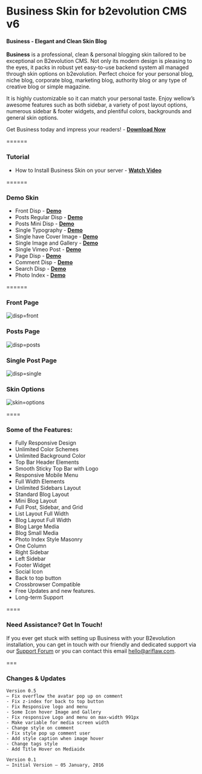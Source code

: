 # Business Skin for b2evolution CMS v6

#### Business - Elegant and Clean Skin Blog

**Business** is a professional, clean & personal blogging skin tailored to be exceptional on B2evolution CMS. Not only its modern design is pleasing to the eyes, it packs in robust yet easy-to-use backend system all managed through skin options on b2evolution. Perfect choice for your personal blog, niche blog, corporate blog, marketing blog, authority blog or any type of creative blog or simple magazine.

It is highly customizable so it can match your personal taste. Enjoy wellow’s awesome features such as both sidebar, a variety of post layout options, numerous sidebar & footer widgets, and plentiful colors, backgrounds and general skin options.

Get Business today and impress your readers! - **[Download Now](https://github.com/b2evolution/business_skin/archive/master.zip)**

======
### Tutorial

- How to Install Business Skin on your server - **[Watch Video](https://youtu.be/Sddvai3-Puk)**


======
### Demo Skin
- Front Disp - **[Demo](http://skin.ariflaw.com/business/index.php/b/)**
- Posts Regular Disp - **[Demo](http://skin.ariflaw.com/business/)**
- Posts Mini Disp - **[Demo](http://skin.ariflaw.com/business/index.php/b/?disp=posts)**
- Single Typography - **[Demo](http://skin.ariflaw.com/business/index.php/a/typography-post)**
- Single have Cover Image - **[Demo](http://skin.ariflaw.com/business/index.php/a/extended-post)**
- Single Image and Gallery - **[Demo](http://skin.ariflaw.com/business/index.php/a/image-post)**
- Single Vimeo Post - **[Demo](http://skin.ariflaw.com/business/index.php/a/vimeo-post)**
- Page Disp - **[Demo](http://skin.ariflaw.com/business/index.php/a/about-blog-a)**
- Comment Disp - **[Demo](http://skin.ariflaw.com/business/index.php/a/?disp=comments)**
- Search Disp - **[Demo](http://skin.ariflaw.com/business/index.php/a/?s=post&submit=Search&disp=search)**
- Photo Index - **[Demo](http://skin.ariflaw.com/business/index.php/photos/)**

======

### Front Page

![disp=front](skinshot_front.png)

### Posts Page

![disp=posts](skinshot_posts.png)

### Single Post Page

![disp=single](skinshot_single.png)

### Skin Options

![skin=options](skinshot_skin.png)

====

### Some of the Features:

- Fully Responsive Design
- Unlimited Color Schemes
- Unlimited Background Color
- Top Bar Header Elements
- Smooth Sticky Top Bar with Logo
- Responsive Mobile Menu
- Full Width Elements
- Unlimited Sidebars Layout
- Standard Blog Layout
- Mini Blog Layout
- Full Post, Sidebar, and Grid
- List Layout Full Width
- Blog Layout Full Width
- Blog Large Media
- Blog Small Media
- Photo Index Style Masonry
- One Column
- Right Sidebar
- Left Sidebar
- Footer Widget
- Social Icon
- Back to top button
- Crossbrowser Compatible
- Free Updates and new features.
- Long-term Support

====

### Need Assistance? Get In Touch!

If you ever get stuck with setting up Business with your B2evolution installation, you can get in touch with our friendly and dedicated support via our [Support Forum](http://forums.b2evolution.net/) or you can contact this email hello@ariflaw.com.

===

### Changes & Updates

```
Version 0.5
– Fix overflow the avatar pop up on comment
- Fix z-index for back to top button
- Fix Responsive logo and menu
- Some Icon hover Image and Gallery
- Fix responsive Logo and menu on max-width 991px
- Make variable for media screen width
- Change style on comment
- Fix style pop up comment user
- Add style caption when image hover
- Change tags style
- Add Title Hover on Mediaidx

Version 0.1
– Initial Version – 05 January, 2016
```
